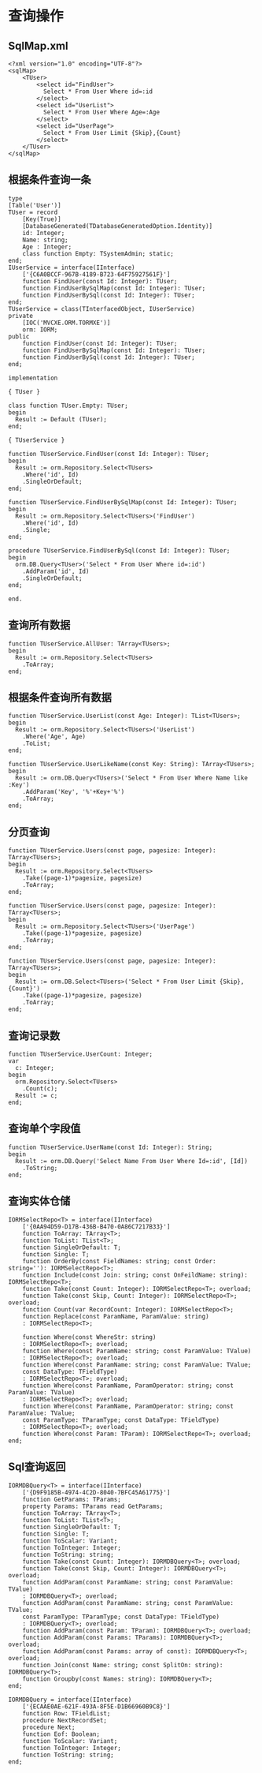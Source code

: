 # 查询操作

## SqlMap.xml

	<?xml version="1.0" encoding="UTF-8"?>
	<sqlMap>
	    <TUser>
            <select id="FindUser">
			  Select * From User Where id=:id
            </select>
            <select id="UserList">
			  Select * From User Where Age=:Age
            </select>
            <select id="UserPage">
			  Select * From User Limit {Skip},{Count}
            </select>
	    </TUser>
	</sqlMap>

## 根据条件查询一条

    type
    [Table('User')]
    TUser = record
        [Key(True)]
        [DatabaseGenerated(TDatabaseGeneratedOption.Identity)]
        id: Integer;
        Name: string;
        Age : Integer;
        class function Empty: TSystemAdmin; static;
    end;
    IUserService = interface(IInterface)
        ['{C6A0BCCF-967B-4189-B723-64F75927561F}']
        function FindUser(const Id: Integer): TUser;
        function FindUserBySqlMap(const Id: Integer): TUser;
        function FindUserBySql(const Id: Integer): TUser;
    end;
    TUserService = class(TInterfacedObject, IUserService)
    private
        [IOC('MVCXE.ORM.TORMXE')]
        orm: IORM;
    public
        function FindUser(const Id: Integer): TUser;
        function FindUserBySqlMap(const Id: Integer): TUser;
        function FindUserBySql(const Id: Integer): TUser;
    end;

    implementation

    { TUser }

    class function TUser.Empty: TUser;
    begin
      Result := Default (TUser);
    end;

    { TUserService }

    function TUserService.FindUser(const Id: Integer): TUser;
    begin
      Result := orm.Repository.Select<TUsers>
        .Where('id', Id)
        .SingleOrDefault;
    end;

    function TUserService.FindUserBySqlMap(const Id: Integer): TUser;
    begin
      Result := orm.Repository.Select<TUsers>('FindUser')
        .Where('id', Id)
        .Single;
    end;

    procedure TUserService.FindUserBySql(const Id: Integer): TUser;
    begin
      orm.DB.Query<TUser>('Select * From User Where id=:id')
        .AddParam('id', Id)
        .SingleOrDefault;
    end;

    end.

## 查询所有数据

    function TUserService.AllUser: TArray<TUsers>;
    begin
      Result := orm.Repository.Select<TUsers>
        .ToArray;
    end;

## 根据条件查询所有数据

    function TUserService.UserList(const Age: Integer): TList<TUsers>;
    begin
      Result := orm.Repository.Select<TUsers>('UserList')
        .Where('Age', Age)
        .ToList;
    end;

    function TUserService.UserLikeName(const Key: String): TArray<TUsers>;
    begin
      Result := orm.DB.Query<TUsers>('Select * From User Where Name like :Key')
        .AddParam('Key', '%'+Key+'%')
        .ToArray;
    end;


## 分页查询

    function TUserService.Users(const page, pagesize: Integer): TArray<TUsers>;
    begin
      Result := orm.Repository.Select<TUsers>
        .Take((page-1)*pagesize, pagesize)
        .ToArray;
    end;

    function TUserService.Users(const page, pagesize: Integer): TArray<TUsers>;
    begin
      Result := orm.Repository.Select<TUsers>('UserPage')
        .Take((page-1)*pagesize, pagesize)
        .ToArray;
    end;

    function TUserService.Users(const page, pagesize: Integer): TArray<TUsers>;
    begin
      Result := orm.DB.Select<TUsers>('Select * From User Limit {Skip},{Count}')
        .Take((page-1)*pagesize, pagesize)
        .ToArray;
    end;


## 查询记录数

    function TUserService.UserCount: Integer;
    var
      c: Integer;
    begin
      orm.Repository.Select<TUsers>
        .Count(c);
      Result := c;
    end;

## 查询单个字段值

    function TUserService.UserName(const Id: Integer): String;
    begin
      Result := orm.DB.Query('Select Name From User Where Id=:id', [Id])
        .ToString;
    end;

## 查询实体仓储

    IORMSelectRepo<T> = interface(IInterface)
        ['{0AA94D59-D17B-436B-B470-0A86C7217B33}']
        function ToArray: TArray<T>;
        function ToList: TList<T>;
        function SingleOrDefault: T;
        function Single: T;
        function OrderBy(const FieldNames: string; const Order: string=''): IORMSelectRepo<T>;
        function Include(const Join: string; const OnFeildName: string): IORMSelectRepo<T>;
        function Take(const Count: Integer): IORMSelectRepo<T>; overload;
        function Take(const Skip, Count: Integer): IORMSelectRepo<T>; overload;
        function Count(var RecordCount: Integer): IORMSelectRepo<T>;
        function Replace(const ParamName, ParamValue: string)
        : IORMSelectRepo<T>;

        function Where(const WhereStr: string)
        : IORMSelectRepo<T>; overload;
        function Where(const ParamName: string; const ParamValue: TValue)
        : IORMSelectRepo<T>; overload;
        function Where(const ParamName: string; const ParamValue: TValue;
        const DataType: TFieldType)
        : IORMSelectRepo<T>; overload;
        function Where(const ParamName, ParamOperator: string; const ParamValue: TValue)
        : IORMSelectRepo<T>; overload;
        function Where(const ParamName, ParamOperator: string; const ParamValue: TValue;
        const ParamType: TParamType; const DataType: TFieldType)
        : IORMSelectRepo<T>; overload;
        function Where(const Param: TParam): IORMSelectRepo<T>; overload;
    end;

## Sql查询返回

    IORMDBQuery<T> = interface(IInterface)
        ['{D9F9185B-4974-4C2D-8040-7BFC45A61775}']
        function GetParams: TParams;
        property Params: TParams read GetParams;
        function ToArray: TArray<T>;
        function ToList: TList<T>;
        function SingleOrDefault: T;
        function Single: T;
        function ToScalar: Variant;
        function ToInteger: Integer;
        function ToString: string;
        function Take(const Count: Integer): IORMDBQuery<T>; overload;
        function Take(const Skip, Count: Integer): IORMDBQuery<T>; overload;
        function AddParam(const ParamName: string; const ParamValue: TValue)
        : IORMDBQuery<T>; overload;
        function AddParam(const ParamName: string; const ParamValue: TValue;
        const ParamType: TParamType; const DataType: TFieldType)
        : IORMDBQuery<T>; overload;
        function AddParam(const Param: TParam): IORMDBQuery<T>; overload;
        function AddParam(const Params: TParams): IORMDBQuery<T>; overload;
        function AddParam(const Params: array of const): IORMDBQuery<T>; overload;
        function Join(const Name: string; const SplitOn: string): IORMDBQuery<T>;
        function Groupby(const Names: string): IORMDBQuery<T>;
    end;

    IORMDBQuery = interface(IInterface)
        ['{ECAAE0AE-621F-493A-8F5E-D1B66960B9C8}']
        function Row: TFieldList;
        procedure NextRecordSet;
        procedure Next;
        function Eof: Boolean;
        function ToScalar: Variant;
        function ToInteger: Integer;
        function ToString: string;
    end;